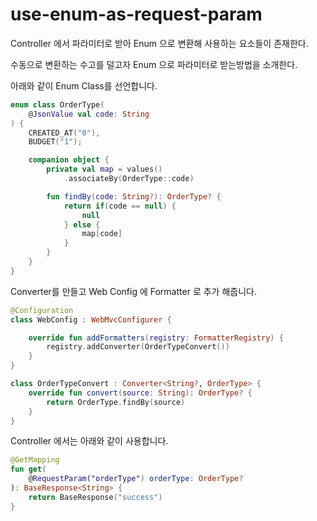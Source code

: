 # use-enum-as-request-param

Controller 에서 파라미터로 받아 Enum 으로 변환해 사용하는 요소들이 존재한다.

수동으로 변환하는 수고를 덜고자 Enum 으로 파라미터로 받는방법을 소개한다.


아래와 같이 Enum Class를 선언합니다.

```kotlin
enum class OrderType(
    @JsonValue val code: String
) {
    CREATED_AT("0"),
    BUDGET("1");

    companion object {
        private val map = values()
            .associateBy(OrderType::code)

        fun findBy(code: String?): OrderType? {
            return if(code == null) {
                null
            } else {
                map[code]
            }
        }
    }
}
```


Converter를 만들고 Web Config 에 Formatter 로 추가 해줍니다.

```kotlin
@Configuration
class WebConfig : WebMvcConfigurer {

    override fun addFormatters(registry: FormatterRegistry) {
        registry.addConverter(OrderTypeConvert())
    }
}

class OrderTypeConvert : Converter<String?, OrderType> {
    override fun convert(source: String): OrderType? {
        return OrderType.findBy(source)
    }
}
```


Controller 에서는 아래와 같이 사용합니다.

```kotlin
@GetMapping
fun get(
    @RequestParam("orderType") orderType: OrderType?
): BaseResponse<String> {
    return BaseResponse("success")
}
```